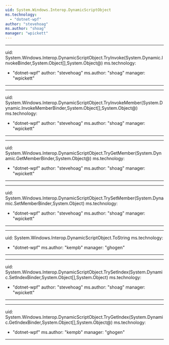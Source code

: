```yaml
---
uid: System.Windows.Interop.DynamicScriptObject
ms.technology: 
  - "dotnet-wpf"
author: "stevehoag"
ms.author: "shoag"
manager: "wpickett"
---
```


---
uid: System.Windows.Interop.DynamicScriptObject.TryInvoke(System.Dynamic.InvokeBinder,System.Object[],System.Object@)
ms.technology: 
  - "dotnet-wpf"
author: "stevehoag"
ms.author: "shoag"
manager: "wpickett"
---

---
uid: System.Windows.Interop.DynamicScriptObject.TryInvokeMember(System.Dynamic.InvokeMemberBinder,System.Object[],System.Object@)
ms.technology: 
  - "dotnet-wpf"
author: "stevehoag"
ms.author: "shoag"
manager: "wpickett"
---

---
uid: System.Windows.Interop.DynamicScriptObject.TryGetMember(System.Dynamic.GetMemberBinder,System.Object@)
ms.technology: 
  - "dotnet-wpf"
author: "stevehoag"
ms.author: "shoag"
manager: "wpickett"
---

---
uid: System.Windows.Interop.DynamicScriptObject.TrySetMember(System.Dynamic.SetMemberBinder,System.Object)
ms.technology: 
  - "dotnet-wpf"
author: "stevehoag"
ms.author: "shoag"
manager: "wpickett"
---

---
uid: System.Windows.Interop.DynamicScriptObject.ToString
ms.technology: 
  - "dotnet-wpf"
ms.author: "kempb"
manager: "ghogen"
---

---
uid: System.Windows.Interop.DynamicScriptObject.TrySetIndex(System.Dynamic.SetIndexBinder,System.Object[],System.Object)
ms.technology: 
  - "dotnet-wpf"
author: "stevehoag"
ms.author: "shoag"
manager: "wpickett"
---

---
uid: System.Windows.Interop.DynamicScriptObject.TryGetIndex(System.Dynamic.GetIndexBinder,System.Object[],System.Object@)
ms.technology: 
  - "dotnet-wpf"
ms.author: "kempb"
manager: "ghogen"
---
